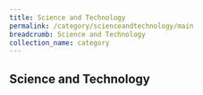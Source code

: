 ```yaml
---
title: Science and Technology
permalink: /category/scienceandtechnology/main
breadcrumb: Science and Technology
collection_name: category
---
```


## **Science and Technology**